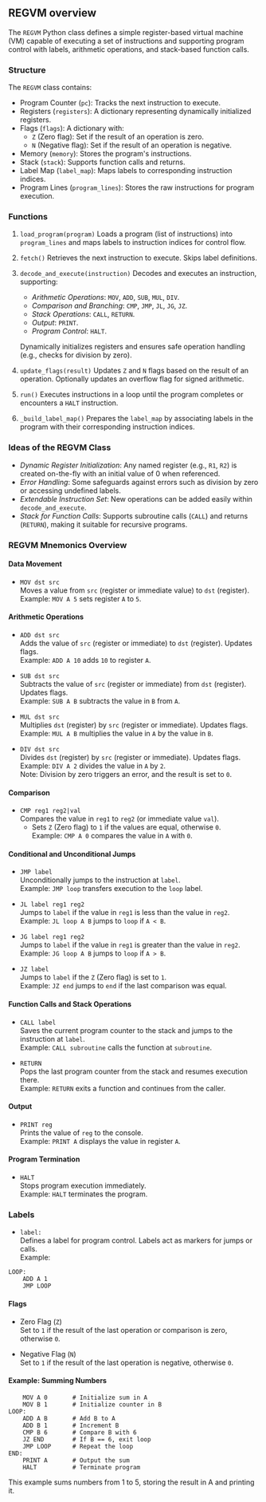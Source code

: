 
## REGVM overview

The `REGVM` Python class defines a simple register-based virtual machine (VM) capable
of executing a set of instructions and supporting program control with labels, arithmetic
operations, and stack-based function calls.


### Structure

The `REGVM` class contains:
- Program Counter (`pc`): Tracks the next instruction to execute.
- Registers (`registers`): A dictionary representing dynamically initialized registers.
- Flags (`flags`): A dictionary with:
  - `Z` (Zero flag): Set if the result of an operation is zero.
  - `N` (Negative flag): Set if the result of an operation is negative.
- Memory (`memory`): Stores the program's instructions.
- Stack (`stack`): Supports function calls and returns.
- Label Map (`label_map`): Maps labels to corresponding instruction indices.
- Program Lines (`program_lines`): Stores the raw instructions for program execution.

### Functions

1. `load_program(program)`
   Loads a program (list of instructions) into `program_lines` and maps labels to instruction indices for control flow.

2. `fetch()`
   Retrieves the next instruction to execute. Skips label definitions.

3. `decode_and_execute(instruction)`
   Decodes and executes an instruction, supporting:
   - *Arithmetic Operations*: `MOV`, `ADD`, `SUB`, `MUL`, `DIV`.
   - *Comparison and Branching*: `CMP`, `JMP`, `JL`, `JG`, `JZ`.
   - *Stack Operations*: `CALL`, `RETURN`.
   - *Output*: `PRINT`.
   - *Program Control*: `HALT`.

   Dynamically initializes registers and ensures safe operation handling (e.g., checks for division by zero).

4. `update_flags(result)`
   Updates `Z` and `N` flags based on the result of an operation. Optionally updates an overflow flag for signed arithmetic.

5. `run()`
   Executes instructions in a loop until the program completes or encounters a `HALT` instruction.

6. `_build_label_map()`
   Prepares the `label_map` by associating labels in the program with their corresponding instruction indices.


### Ideas of the REGVM Class

- *Dynamic Register Initialization*: Any named register (e.g., `R1`, `R2`) is created on-the-fly with an initial value of 0 when referenced.
- *Error Handling*: Some safeguards against errors such as division by zero or accessing undefined labels.
- *Extendable Instruction Set*: New operations can be added easily within `decode_and_execute`.
- *Stack for Function Calls*: Supports subroutine calls (`CALL`) and returns (`RETURN`), making it suitable for recursive programs.


### REGVM Mnemonics Overview


#### Data Movement
- `MOV dst src`  
  Moves a value from `src` (register or immediate value) to `dst` (register).  
  Example: `MOV A 5` sets register `A` to `5`.


#### Arithmetic Operations
- `ADD dst src`  
  Adds the value of `src` (register or immediate) to `dst` (register). Updates flags.  
  Example: `ADD A 10` adds `10` to register `A`.

- `SUB dst src`  
  Subtracts the value of `src` (register or immediate) from `dst` (register). Updates flags.  
  Example: `SUB A B` subtracts the value in `B` from `A`.

- `MUL dst src`  
  Multiplies `dst` (register) by `src` (register or immediate). Updates flags.  
  Example: `MUL A B` multiplies the value in `A` by the value in `B`.

- `DIV dst src`  
  Divides `dst` (register) by `src` (register or immediate). Updates flags.  
  Example: `DIV A 2` divides the value in `A` by `2`.  
  Note: Division by zero triggers an error, and the result is set to `0`.


#### Comparison
- `CMP reg1 reg2|val`  
  Compares the value in `reg1` to `reg2` (or immediate value `val`).  
  - Sets `Z` (Zero flag) to `1` if the values are equal, otherwise `0`.  
  Example: `CMP A 0` compares the value in `A` with `0`.


#### Conditional and Unconditional Jumps
- `JMP label`  
  Unconditionally jumps to the instruction at `label`.  
  Example: `JMP loop` transfers execution to the `loop` label.

- `JL label reg1 reg2`  
  Jumps to `label` if the value in `reg1` is less than the value in `reg2`.  
  Example: `JL loop A B` jumps to `loop` if `A < B`.

- `JG label reg1 reg2`  
  Jumps to `label` if the value in `reg1` is greater than the value in `reg2`.  
  Example: `JG loop A B` jumps to `loop` if `A > B`.

- `JZ label`  
  Jumps to `label` if the `Z` (Zero flag) is set to `1`.  
  Example: `JZ end` jumps to `end` if the last comparison was equal.


#### Function Calls and Stack Operations
- `CALL label`  
  Saves the current program counter to the stack and jumps to the instruction at `label`.  
  Example: `CALL subroutine` calls the function at `subroutine`.

- `RETURN`  
  Pops the last program counter from the stack and resumes execution there.  
  Example: `RETURN` exits a function and continues from the caller.


#### Output
- `PRINT reg`  
  Prints the value of `reg` to the console.  
  Example: `PRINT A` displays the value in register `A`.


#### Program Termination
- `HALT`  
  Stops program execution immediately.  
  Example: `HALT` terminates the program.


### Labels
- `label:`  
  Defines a label for program control. Labels act as markers for jumps or calls.  
  Example:  

```assembly
LOOP:
    ADD A 1
    JMP LOOP
```


#### Flags
- Zero Flag (`Z`)  
Set to `1` if the result of the last operation or comparison is zero, otherwise `0`.

- Negative Flag (`N`)  
Set to `1` if the result of the last operation is negative, otherwise `0`.


#### Example: Summing Numbers

```assembly
    MOV A 0       # Initialize sum in A
    MOV B 1       # Initialize counter in B
LOOP:
    ADD A B       # Add B to A
    ADD B 1       # Increment B
    CMP B 6       # Compare B with 6
    JZ END        # If B == 6, exit loop
    JMP LOOP      # Repeat the loop
END:
    PRINT A       # Output the sum
    HALT          # Terminate program
```

This example sums numbers from 1 to 5, storing the result in A and printing it.
